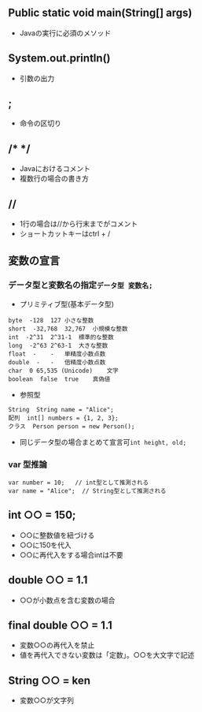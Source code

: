 ## Public static void main(String[] args)
- Javaの実行に必須のメソッド
## System.out.println()
- 引数の出力
## ;
- 命令の区切り
## /*  */
- Javaにおけるコメント
- 複数行の場合の書き方
## //
- 1行の場合は//から行末までがコメント
- ショートカットキーはctrl + /
## 変数の宣言
### データ型と変数名の指定```データ型 変数名;```
- プリミティブ型(基本データ型)
```
byte  -128	127	小さな整数
short  -32,768	32,767	小規模な整数
int  -2^31	2^31-1	標準的な整数
long  -2^63	2^63-1	大きな整数
float  -	-	単精度小数点数
double  -	-	倍精度小数点数
char  0	65,535 (Unicode)	文字
boolean  false	true	真偽値
```
- 参照型
```
String  String name = "Alice";
配列  int[] numbers = {1, 2, 3};
クラス  Person person = new Person();
```
- 同じデータ型の場合まとめて宣言可```int height, old;```
### var 型推論
```
var number = 10;   // int型として推測される
var name = "Alice";  // String型として推測される
```
## int ○○ = 150;
- ○○に整数値を紐づける
- ○○に150を代入
- ○○に再代入をする場合intは不要
## double ○○ = 1.1
- ○○が小数点を含む変数の場合
## final double ○○ = 1.1
- 変数○○の再代入を禁止
- 値を再代入できない変数は「定数」。○○を大文字で記述
## String ○○ = ken
- 変数○○が文字列
